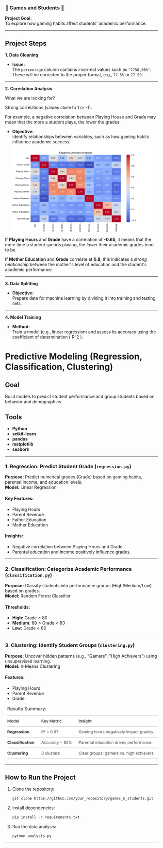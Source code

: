 ### 👾 Games and Students 👾

**Project Goal:**  
To explore how gaming habits affect students' academic performance.

---

## Project Steps

**1. Data Cleaning**  
- **Issue:**  
  The `percentage` column contains incorrect values such as `"7750,00%"`. These will be corrected to the proper format, e.g., `77.5%` or `77.50`.

---

**2. Correlation Analysis** 

What we are looking for?

Strong correlations (values close to 1 or -1).

For example, a negative correlation between Playing House and Grade may mean that the more a student plays, the lower the grades.
- **Objective:**  
  Identify relationships between variables, such as how gaming habits influence academic success.
![Correlation Heatmap](correlation_heatmap.png)

If **Playing Hours** and **Grade** have a correlation of **-0.65**, it means that the more time a student spends playing, the *lower* their academic grades tend to be.

If **Mother Education** and **Grade** correlate at **0.8**, this indicates a *strong relationship* between the mother's level of education and the student's academic performance.

---

**3. Data Splitting**  
- **Objective:**  
  Prepare data for machine learning by dividing it into training and testing sets.

---

**4. Model Training**  
- **Method:**  
  Train a model (e.g., linear regression) and assess its accuracy using the coefficient of determination \( R^2 \).

# Predictive Modeling (Regression, Classification, Clustering)

## Goal
Build models to predict student performance and group students based on behavior and demographics.

## Tools
- **Python**
- **scikit-learn**
- **pandas**
- **matplotlib**
- **seaborn**

---

### 1. Regression: Predict Student Grade (`regression.py`)
**Purpose:** Predict numerical grades (Grade) based on gaming habits, parental income, and education levels.  
**Model:** Linear Regression  

#### Key Features:
- Playing Hours  
- Parent Revenue  
- Father Education  
- Mother Education  

#### Insights:
- Negative correlation between Playing Hours and Grade.  
- Parental education and income positively influence grades.  

---

### 2. Classification: Categorize Academic Performance (`classification.py`)
**Purpose:** Classify students into performance groups (High/Medium/Low) based on grades.  
**Model:** Random Forest Classifier  

#### Thresholds:
- **High:** Grade ≥ 80  
- **Medium:** 60 ≤ Grade < 80  
- **Low:** Grade < 60  

---

### 3. Clustering: Identify Student Groups (`clustering.py`)
**Purpose:** Uncover hidden patterns (e.g., "Gamers", "High Achievers") using unsupervised learning.  
**Model:** K-Means Clustering  

#### Features:
- Playing Hours  
- Parent Revenue  
- Grade  

![Results](rcc.png)

---

## How to Run the Project

1. Clone the repository:
   ```bash
   git clone https://github.com/your_repository/games_n_students.git
   ```

2. Install dependencies:
   ```bash
   pip install -r requirements.txt
   ```

3. Run the data analysis:
   ```bash
   python analysis.py
   ```

---
